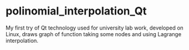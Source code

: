 # polinomial_interpolation_Qt

My first try of Qt technology used for university lab work, developed on Linux, draws graph of function taking some nodes and using Lagrange interpolation.
